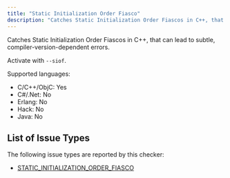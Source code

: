 ```yaml
---
title: "Static Initialization Order Fiasco"
description: "Catches Static Initialization Order Fiascos in C++, that can lead to subtle, compiler-version-dependent errors."
---
```


Catches Static Initialization Order Fiascos in C++, that can lead to subtle, compiler-version-dependent errors.

Activate with `--siof`.

Supported languages:
- C/C++/ObjC: Yes
- C#/.Net: No
- Erlang: No
- Hack: No
- Java: No



## List of Issue Types

The following issue types are reported by this checker:
- [STATIC_INITIALIZATION_ORDER_FIASCO](/docs/next/all-issue-types#static_initialization_order_fiasco)
